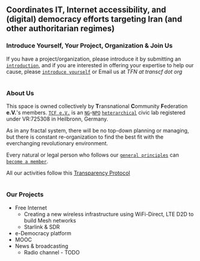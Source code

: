 ## Coordinates IT, Internet accessibility, and (digital) democracy efforts targeting Iran (and other authoritarian regimes)


### Introduce Yourself, Your Project, Organization & Join Us
If you have a project/organization, please introduce it by submitting an [`introduction`](https://github.com/tcfev/task-force-nika/issues/new?assignees=&labels=Introduction&template=intorduce-your-organization-project.md&title=Project%2FOrganization+Introduction), and if you are interested in offering your expertise to help our cause, please [`introduce yourself`](https://github.com/tcfev/task-force-nika/discussions/2) or Email us at *TFN at transcf dot org*
#
### About Us
This space is owned collectively by **T**ransnational **C**ommunity **F**ederation **e.V.**'s members.
[`TCF e.V.`](https://transcf.org) is an [`NG`](https://en.wikipedia.org/wiki/Non-governmental_organization)-[`NPO`](https://en.wikipedia.org/wiki/Nonprofit_organization) [`heterarchical`](https://en.wikipedia.org/wiki/Heterarchy) civic lab registered under VR:725308 in Heilbronn, Germany.

As in any fractal system, there will be no top-down planning or managing, but there is constant re-organization to find the best fit with the everchanging revolutionary environment.

Every natural or legal person who follows our [`general principles`](https://github.com/tcfev/task-force-nika/blob/main/assets/official-docs/english-bylaws-ratified-on-Dec-2022.pdf) can [`become a member`](https://github.com/tcfev/task-force-nika/discussions/2).  

All our activities follow this [Transparency Protocol](https://github.com/tcfev/task-force-nika/blob/main/assets/Protocols/transparency-protocol.md) 
#
### Our Projects
- Free Internet
  - Creating a new wireless infrastructure using WiFi-Direct, LTE D2D to build Mesh networks
  - Starlink & SDR
- e-Democracy platform
- MOOC 
- News & broadcasting 
  - Radio channel - TODO
